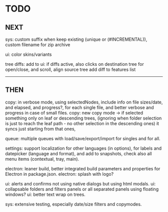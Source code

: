 # TODO

## NEXT
sys: custom suffix when keep existing (unique or (#INCREMENTAL)), custom filename for zip archive

ui: color skins/variants

tree diffs: 
add to ui: if diffs active, also clicks on destination tree for open/close, and scroll, align source tree
add diff to features list

---

## THEN
copy: in verbose mode, using selectedNodes, include info on file sizes/date, and elapsed, and progress?, for each single file,
      and better verbose and progress in case of small files.
copy: new copy mode -> if selected something only on leaf or descending trees,
      (ignoring when folder selection is just to reach the leaf path - no other selection in the descending ones) it syncs just starting from that ones,

queue: multiple queues with load/save/export/import for singles and for all.

settings: support localization for other languages (in options), for labels and datepicker (language and format),
          and add to snapshots,
          check also all menu items (contextual, tray, main).

electron: leaner build, better integrated build parameters and properties for Electron in package.json.
electron: splash with logo?

ui: alerts and confirms not using native dialogs but using html modals.
ui: collapsable folders and filters panels or all separated panels using floating windows?
ui: better text wrap on trees.

sys: extensive testing, especially date/size filters and copymodes.


